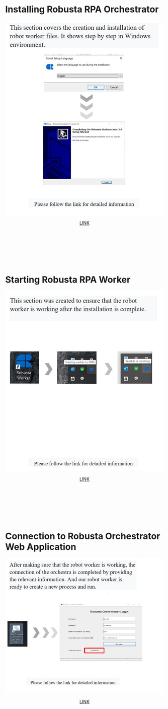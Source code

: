 ﻿



<br>
<br>


# **Installing Robusta RPA Orchestrator**

<div align="center">

![](/files/page1.jpg)


[LINK](/files/Robusta%20RPA%20Worker%20Installation%20Guide%20EN.pdf)
  
   </div>


<br>
<br>
<br>
<br>
<br>
<br>

# **Starting Robusta RPA Worker**

<div align="center">

![](/files/page2.jpg)
  

[LINK](/files/Robusta%20RPA%20Worker%20Installation%20Guide%20EN%20v02.pdf)
  
  </div>
  
  <br>
<br>
<br>
<br>
<br>
<br>


# **Connection  to Robusta Orchestrator Web Application**

<div align="center">

![](/files/page3.jpg)

[LINK](/files/Robusta%20RPA%20Worker%20Installation%20Guide%20EN%20v02.pdf)
  
  </div>
  
